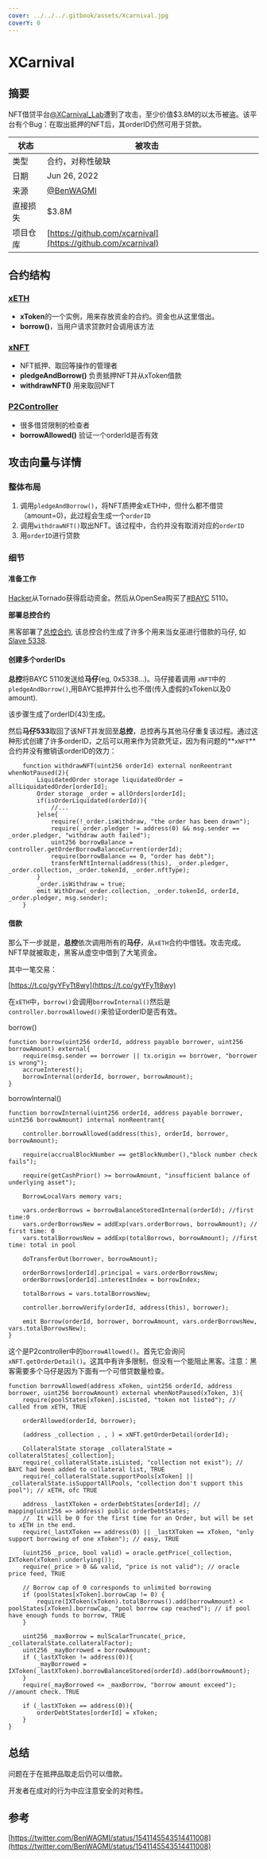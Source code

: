 ```yaml
---
cover: ../../../.gitbook/assets/Xcarnival.jpg
coverY: 0
---
```


# XCarnival

## 摘要

NFT借贷平台[@XCarnival\_Lab](https://twitter.com/XCarnival\_Lab)遭到了攻击，至少价值$3.8M的以太币被盗。该平台有个Bug：在取出抵押的NFT后，其orderID仍然可用于贷款。

| 状态       | 被攻击                                                            |   |
| ------------ | -------------------------------------------------------------------- | - |
| 类型         | 合约，对称性破缺                                          |   |
| 日期         | Jun 26, 2022                                                         |   |
| 来源       | [@BenWAGMI](https://twitter.com/BenWAGMI/status/1541145543514411008) |   |
| 直接损失  | $3.8M                                                                |   |
| 项目仓库 | [https://github.com/xcarnival](https://github.com/xcarnival)         |   |

## 合约结构

### [xETH](https://etherscan.io/token/0xb38707e31c813f832ef71c70731ed80b45b85b2d)

* **xToken**的一个实例，用来存放资金的合约。资金也从这里借出。
* **borrow()**，当用户请求贷款时会调用该方法

### [xNFT](https://etherscan.io/address/0xb14b3b9682990ccc16f52eb04146c3ceab01169a#code)

* NFT抵押、取回等操作的管理者
* **pledgeAndBorrow()** 负责抵押NFT并从xToken借款
* **withdrawNFT()**  用来取回NFT

### [P2Controller](https://etherscan.io/address/0xb7e2300e77d81336307e36ce68d6909e43f4d38a)

* 很多借贷限制的检查者
* **borrowAllowed()** 验证一个orderId是否有效

## 攻击向量与详情

### 整体布局

1. 调用`pledgeAndBorrow()`，将NFT质押金xETH中，但什么都不借贷（amount=0)，此过程会生成一个`orderID`
2. 调用`withdrawNFT()`取出NFT。该过程中，合约并没有取消对应的`orderID`
3. 用`orderID`进行贷款

### 细节

#### 准备工作&#x20;

[Hacker](https://etherscan.io/address/0xb7cbb4d43f1e08327a90b32a8417688c9d0b800a)从Tornado获得启动资金。然后从OpenSea购买了[#BAYC](https://twitter.com/hashtag/BAYC?src=hashtag\_click) 5110。



**部署总控合约**

黑客部署了[总控合约](https://etherscan.io/address/0xf70f691d30ce23786cfb3a1522cfd76d159aca8d), 该总控合约生成了许多个用来当女巫进行借款的马仔, 如 [Slave 5338](https://etherscan.io/address/0x53386a82e55202a74c6d83c7eede7a80ba553714).



#### 创建多个orderIDs

**总控**将BAYC 5110发送给**马仔**(eg, 0x5338…)。马仔接着调用 `xNFT`中的`pledgeAndBorrow()`,用BAYC抵押并什么也不借(传入虚假的xToken以及0 amount).&#x20;

该步骤生成了orderID(43)生成。

然后**马仔533**取回了该NFT并发回至**总控**，总控再与其他马仔重复该过程。通过这种形式创建了许多orderID，之后可以用来作为贷款凭证，因为有问题的**`xNFT`**合约并没有撤销该orderID的效力：

```
    function withdrawNFT(uint256 orderId) external nonReentrant whenNotPaused(2){
        LiquidatedOrder storage liquidatedOrder = allLiquidatedOrder[orderId];
        Order storage _order = allOrders[orderId];
        if(isOrderLiquidated(orderId)){
            //...
        }else{
            require(!_order.isWithdraw, "the order has been drawn");
            require(_order.pledger != address(0) && msg.sender == _order.pledger, "withdraw auth failed");
            uint256 borrowBalance = controller.getOrderBorrowBalanceCurrent(orderId);
            require(borrowBalance == 0, "order has debt");
            transferNftInternal(address(this), _order.pledger, _order.collection, _order.tokenId, _order.nftType);
        }
        _order.isWithdraw = true;
        emit WithDraw(_order.collection, _order.tokenId, orderId, _order.pledger, msg.sender);
    }

```



#### 借款

那么下一步就是，**总控**依次调用所有的**马仔**，从`xETH`合约中借钱。攻击完成。NFT早就被取走，黑客从虚空中借到了大笔资金。&#x20;

其中一笔交易：

[https://t.co/gyYFyTt8wy](https://t.co/gyYFyTt8wy)


在`xETH`中，`borrow()`会调用`borrowInternal()`然后是`controller.borrowAllowed()`来验证orderID是否有效。

borrow()

```
function borrow(uint256 orderId, address payable borrower, uint256 borrowAmount) external{
    require(msg.sender == borrower || tx.origin == borrower, "borrower is wrong");
    accrueInterest();
    borrowInternal(orderId, borrower, borrowAmount);
}
```

borrowInternal()

```
function borrowInternal(uint256 orderId, address payable borrower, uint256 borrowAmount) internal nonReentrant{
    
    controller.borrowAllowed(address(this), orderId, borrower, borrowAmount);

    require(accrualBlockNumber == getBlockNumber(),"block number check fails");
    
    require(getCashPrior() >= borrowAmount, "insufficient balance of underlying asset");

    BorrowLocalVars memory vars;

    vars.orderBorrows = borrowBalanceStoredInternal(orderId); //first time:0
    vars.orderBorrowsNew = addExp(vars.orderBorrows, borrowAmount); // first time: 0
    vars.totalBorrowsNew = addExp(totalBorrows, borrowAmount); //first time: total in pool
    
    doTransferOut(borrower, borrowAmount);

    orderBorrows[orderId].principal = vars.orderBorrowsNew;
    orderBorrows[orderId].interestIndex = borrowIndex;

    totalBorrows = vars.totalBorrowsNew;

    controller.borrowVerify(orderId, address(this), borrower);

    emit Borrow(orderId, borrower, borrowAmount, vars.orderBorrowsNew, vars.totalBorrowsNew);
}

```

这个是P2controller中的`borrowAllowed()`。首先它会询问`xNFT.getOrderDetail()`。这其中有许多限制，但没有一个能阻止黑客。注意：黑客需要多个马仔是因为下面有一个可借贷数量检查。

```
function borrowAllowed(address xToken, uint256 orderId, address borrower, uint256 borrowAmount) external whenNotPaused(xToken, 3){
    require(poolStates[xToken].isListed, "token not listed"); // called from xETH, TRUE

    orderAllowed(orderId, borrower);

    (address _collection , , ) = xNFT.getOrderDetail(orderId);

    CollateralState storage _collateralState = collateralStates[_collection];
    require(_collateralState.isListed, "collection not exist"); // BAYC had been added to collateral list, TRUE
    require(_collateralState.supportPools[xToken] || _collateralState.isSupportAllPools, "collection don't support this pool"); // xETH, ofc TRUE

    address _lastXToken = orderDebtStates[orderId]; //    mapping(uint256 => address) public orderDebtStates;
    //  It will be 0 for the first time for an Order, but will be set to xETH in the end.
    require(_lastXToken == address(0) || _lastXToken == xToken, "only support borrowing of one xToken"); // easy, TRUE

    (uint256 _price, bool valid) = oracle.getPrice(_collection, IXToken(xToken).underlying());
    require(_price > 0 && valid, "price is not valid"); // oracle price feed, TRUE

    // Borrow cap of 0 corresponds to unlimited borrowing
    if (poolStates[xToken].borrowCap != 0) {
        require(IXToken(xToken).totalBorrows().add(borrowAmount) < poolStates[xToken].borrowCap, "pool borrow cap reached"); // if pool have enough funds to borrow, TRUE
    }

    uint256 _maxBorrow = mulScalarTruncate(_price, _collateralState.collateralFactor);
    uint256 _mayBorrowed = borrowAmount;
    if (_lastXToken != address(0)){
        _mayBorrowed = IXToken(_lastXToken).borrowBalanceStored(orderId).add(borrowAmount);  
    }
    require(_mayBorrowed <= _maxBorrow, "borrow amount exceed"); //amount check. TRUE

    if (_lastXToken == address(0)){
        orderDebtStates[orderId] = xToken;
    }
}

```

## 总结

问题在于在抵押品取走后仍可以借款。&#x20;

开发者在成对的行为中应注意安全的对称性。

## 参考

[https://twitter.com/BenWAGMI/status/1541145543514411008](https://twitter.com/BenWAGMI/status/1541145543514411008)
